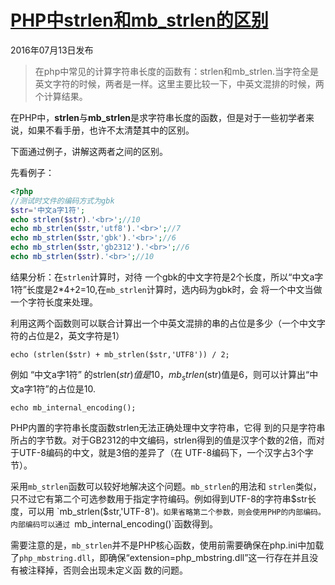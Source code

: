 # [PHP中strlen和mb_strlen的区别][0]

2016年07月13日发布 



> 在php中常见的计算字符串长度的函数有：strlen和mb_strlen.当字符全是英文字符的时候，两者是一样。这里主要比较一下，中英文混排的时候，两个计算结果。

在PHP中，**strlen**与**mb_strlen**是求字符串长度的函数，但是对于一些初学者来说，如果不看手册，也许不太清楚其中的区别。

下面通过例子，讲解这两者之间的区别。

先看例子：

```php
<?php  
//测试时文件的编码方式为gbk
$str='中文a字1符';  
echo strlen($str).'<br>';//10 
echo mb_strlen($str,'utf8').'<br>';//7  
echo mb_strlen($str,'gbk').'<br>';//6  
echo mb_strlen($str,'gb2312').'<br>';//6 
echo mb_strlen($str).'<br>';//10
```
结果分析：在`strlen`计算时，对待 一个gbk的中文字符是2个长度，所以“中文a字1符”长度是2*4+2=10,在`mb_strlen`计算时，选内码为gbk时，会 将一个中文当做一个字符长度来处理。

利用这两个函数则可以联合计算出一个中英文混排的串的占位是多少（一个中文字符的占位是2，英文字符是1）

    echo (strlen($str) + mb_strlen($str,'UTF8')) / 2; 

例如 “中文a字1符” 的strlen($str)值是10，mb_strlen($str)值是6，则可以计算出“中文a字1符”的占位是10.

    echo mb_internal_encoding(); 

PHP内置的字符串长度函数strlen无法正确处理中文字符串，它得 到的只是字符串所占的字节数。对于GB2312的中文编码，strlen得到的值是汉字个数的2倍，而对于UTF-8编码的中文，就是3倍的差异了（在 UTF-8编码下，一个汉字占3个字节）。

采用`mb_strlen`函数可以较好地解决这个问题。`mb_strlen`的用法和 `strlen`类似，只不过它有第二个可选参数用于指定字符编码。例如得到UTF-8的字符串$str长度，可以用 `mb_strlen($str,'UTF-8')`。如果省略第二个参数，则会使用PHP的内部编码。内部编码可以通过 `mb_internal_encoding()`函数得到。

需要注意的是，`mb_strlen`并不是PHP核心函数，使用前需要确保在php.ini中加载了`php_mbstring.dll`，即确保“extension=php_mbstring.dll”这一行存在并且没有被注释掉，否则会出现未定义函 数的问题。

[0]: /a/1190000005952997
[1]: /t/php/blogs
[2]: /u/corwien
